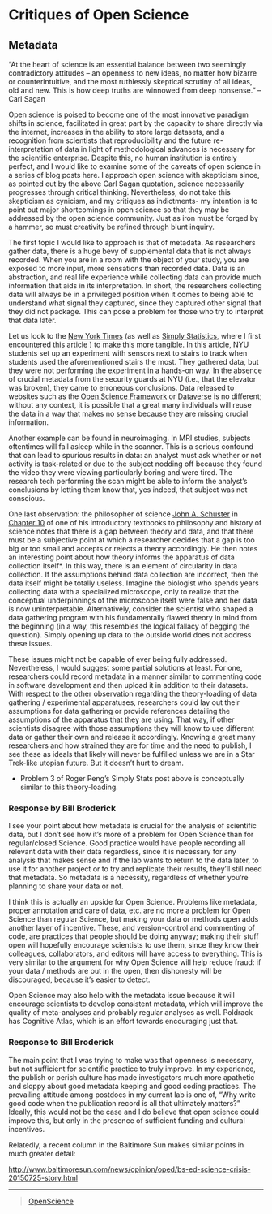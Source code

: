

Critiques of Open Science
=========================

Metadata
--------

“At the heart of science is an essential balance between two seemingly contradictory attitudes – an openness to new ideas, no matter how bizarre or counterintuitive, and the most ruthlessly skeptical scrutiny of all ideas, old and new. This is how deep truths are winnowed from deep nonsense.” –Carl Sagan

Open science is poised to become one of the most innovative paradigm shifts in science, facilitated in great part by the capacity to share directly via the internet, increases in the ability to store large datasets, and a recognition from scientists that reproducibility and the future re-interpretation of data in light of methodological advances is necessary for the scientific enterprise. Despite this, no human institution is entirely perfect, and I would like to examine some of the caveats of open science in a series of blog posts here. I approach open science with skepticism since, as pointed out by the above Carl Sagan quotation, science necessarily progresses through critical thinking. Nevertheless, do not take this skepticism as cynicism, and my critiques as indictments- my intention is to point out major shortcomings in open science so that they may be addressed by the open science community. Just as iron must be forged by a hammer, so must creativity be refined through blunt inquiry.

The first topic I would like to approach is that of metadata. As researchers gather data, there is a huge bevy of supplemental data that is not always recorded. When you are in a room with the object of your study, you are exposed to more input, more sensations than recorded data. Data is an abstraction, and real life experience while collecting data can provide much information that aids in its interpretation. In short, the researchers collecting data will always be in a privileged position when it comes to being able to understand what signal they captured, since they captured other signal that they did not package. This can pose a problem for those who try to interpret that data later.

Let us look to the [New York Times](http://bits.blogs.nytimes.com/2013/02/24/disruptions-google-flu-trends-shows-problems-of-big-data-without-context/?smid=pl-share&_r=0) (as well as [Simply Statistics](http://simplystatistics.org/2013/03/04/big-data-context-bad/), where I first encountered this article ) to make this more tangible. In this article, NYU students set up an experiment with sensors next to stairs to track when students used the aforementioned stairs the most. They gathered data, but they were not performing the experiment in a hands-on way. In the absence of crucial metadata from the security guards at NYU (i.e., that the elevator was broken), they came to erroneous conclusions. Data released to websites such as the [Open Science Framework](https://osf.io/) or [Dataverse](http://dataverse.org/) is no different; without any context, it is possible that a great many individuals will reuse the data in a way that makes no sense because they are missing crucial information.

Another example can be found in neuroimaging. In MRI studies, subjects oftentimes will fall asleep while in the scanner. This is a serious confound that can lead to spurious results in data: an analyst must ask whether or not activity is task-related or due to the subject nodding off because they found the video they were viewing particularly boring and were tired. The research tech performing the scan might be able to inform the analyst’s conclusions by letting them know that, yes indeed, that subject was not conscious.

One last observation: the philosopher of science [John A. Schuster](http://descartes-agonistes.com/) in [Chapter 10](http://descartes-agonistes.com/index.php?option=com_docman&task=doc_view&gid=27&tmpl=component&format=raw&Itemid=53) of one of his introductory textbooks to philosophy and history of science notes that there is a gap between theory and data, and that there must be a subjective point at which a researcher decides that a gap is too big or too small and accepts or rejects a theory accordingly. He then notes an interesting point about how theory informs the apparatus of data collection itself\*. In this way, there is an element of circularity in data collection. If the assumptions behind data collection are incorrect, then the data itself might be totally useless. Imagine the biologist who spends years collecting data with a specialized microscope, only to realize that the conceptual underpinnings of the microscope itself were false and her data is now uninterpretable. Alternatively, consider the scientist who shaped a data gathering program with his fundamentally flawed theory in mind from the beginning (in a way, this resembles the logical fallacy of begging the question). Simply opening up data to the outside world does not address these issues.

These issues might not be capable of ever being fully addressed. Nevertheless, I would suggest some partial solutions at least. For one, researchers could record metadata in a manner similar to commenting code in software development and then upload it in addition to their datasets. With respect to the other observation regarding the theory-loading of data gathering / experimental apparatuses, researchers could lay out their assumptions for data gathering or provide references detailing the assumptions of the apparatus that they are using. That way, if other scientists disagree with those assumptions they will know to use different data or gather their own and release it accordingly. Knowing a great many researchers and how strained they are for time and the need to publish, I see these as ideals that likely will never be fulfilled unless we are in a Star Trek-like utopian future. But it doesn’t hurt to dream.

-   Problem 3 of Roger Peng’s Simply Stats post above is conceptually similar to this theory-loading.

### Response by Bill Broderick

I see your point about how metadata is crucial for the analysis of scientific data, but I don’t see how it’s more of a problem for Open Science than for regular/closed Science. Good practice would have people recording all relevant data with their data regardless, since it is necessary for any analysis that makes sense and if the lab wants to return to the data later, to use it for another project or to try and replicate their results, they’ll still need that metadata. So metadata is a necessity, regardless of whether you’re planning to share your data or not.

I think this is actually an upside for Open Science. Problems like metadata, proper annotation and care of data, etc. are no more a problem for Open Science than regular Science, but making your data or methods open adds another layer of incentive. These, and version-control and commenting of code, are practices that people should be doing anyway; making their stuff open will hopefully encourage scientists to use them, since they know their colleagues, collaborators, and editors will have access to everything. This is very similar to the argument for why Open Science will help reduce fraud: if your data / methods are out in the open, then dishonesty will be discouraged, because it’s easier to detect.

Open Science may also help with the metadata issue because it will encourage scientists to develop consistent metadata, which will improve the quality of meta-analyses and probably regular analyses as well. Poldrack has Cognitive Atlas, which is an effort towards encouraging just that.

### Response to Bill Broderick

The main point that I was trying to make was that openness is necessary, but not sufficient for scientific practice to truly improve. In my experience, the publish or perish culture has made investigators much more apathetic and sloppy about good metadata keeping and good coding practices. The prevailing attitude among postdocs in my current lab is one of, “Why write good code when the publication record is all that ultimately matters?” Ideally, this would not be the case and I do believe that open science could improve this, but only in the presence of sufficient funding and cultural incentives.

Relatedly, a recent column in the Baltimore Sun makes similar points in much greater detail:

<http://www.baltimoresun.com/news/opinion/oped/bs-ed-science-crisis-20150725-story.html>

* * * * *

> [OpenScience](../OpenScience)
